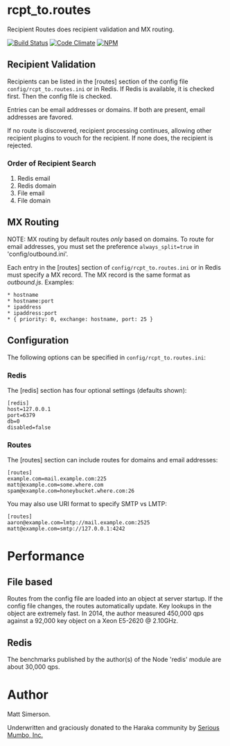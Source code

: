 # rcpt_to.routes

Recipient Routes does recipient validation and MX routing.

[![Build Status][ci-img]][ci-url]
[![Code Climate][clim-img]][clim-url]
[![NPM][npm-img]][npm-url]


## Recipient Validation

Recipients can be listed in the [routes] section of the config file
`config/rcpt_to.routes.ini` or in Redis. If Redis is available, it is checked
first. Then the config file is checked.

Entries can be email addresses or domains. If both are present, email
addresses are favored.

If no route is discovered, recipient processing continues, allowing other
recipient plugins to vouch for the recipient. If none does, the recipient is
rejected.

### Order of Recipient Search

1. Redis email
2. Redis domain
3. File email
4. File domain

## MX Routing

NOTE: MX routing by default routes *only* based on domains. To route for email
addresses, you must set the preference `always_split=true` in
'config/outbound.ini'.

Each entry in the [routes] section of `config/rcpt_to.routes.ini` or in Redis
must specify a MX record. The MX record is the same format as _outbound.js_.
Examples:

    * hostname
    * hostname:port
    * ipaddress
    * ipaddress:port
    * { priority: 0, exchange: hostname, port: 25 }

## Configuration

The following options can be specified in `config/rcpt_to.routes.ini`:

### Redis

The [redis] section has four optional settings (defaults shown):

    [redis]
    host=127.0.0.1
    port=6379
    db=0
    disabled=false

### Routes

The [routes] section can include routes for domains and email addresses:

    [routes]
    example.com=mail.example.com:225
    matt@example.com=some.where.com
    spam@example.com=honeybucket.where.com:26

You may also use URI format to specify SMTP vs LMTP:

    [routes]
    aaron@example.com=lmtp://mail.example.com:2525
    matt@example.com=smtp://127.0.0.1:4242

# Performance

## File based

Routes from the config file are loaded into an object at server startup. If
the config file changes, the routes automatically update. Key lookups in the
object are extremely fast. In 2014, the author measured 450,000 qps against
a 92,000 key object on a Xeon E5-2620 @ 2.10GHz.

## Redis

The benchmarks published by the author(s) of the Node 'redis' module are
about 30,000 qps.

# Author

Matt Simerson.

Underwritten and graciously donated to the Haraka community
by [Serious Mumbo, Inc.](http://seriousmumbo.com)


<!-- leave these buried at the bottom of the document -->
[ci-img]: https://github.com/haraka/haraka-plugin-recipient-routes/actions/workflows/ci.yml/badge.svg
[ci-url]: https://github.com/haraka/haraka-plugin-recipient-routes/actions/workflows/ci.yml
[clim-img]: https://codeclimate.com/github/haraka/haraka-plugin-recipient-routes/badges/gpa.svg
[clim-url]: https://codeclimate.com/github/haraka/haraka-plugin-recipient-routes
[npm-img]: https://nodei.co/npm/haraka-plugin-recipient-routes.png
[npm-url]: https://www.npmjs.com/package/haraka-plugin-recipient-routes

